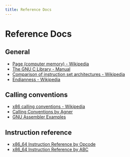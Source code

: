 ```yaml
---
title: Reference Docs
---
```


# Reference Docs

## General

- [Page (computer memory) - Wikipedia][memory-page]
- [The GNU C Library - Manual][libc-manual]
- [Comparison of instruction set architectures - Wikipedia][instruction-sets]
- [Endianness - Wikipedia][endianness]

## Calling conventions

- [x86 calling conventions - Wikipedia][x86-calling]
- [Calling Conventions by Agner][calls-agner]
- [GNU Assembler Examples][calls-gas]

## Instruction reference

- [x86_64 Instruction Reference by Opcode][x86-64-ref-op]
- [x86_64 Instruction Reference by ABC][x86-64-ref-abc]

[x86-calling]: https://en.wikipedia.org/wiki/X86_calling_conventions
[sysv64]: https://en.wikipedia.org/wiki/X86_calling_conventions#System_V_AMD64_ABI
[memory-page]: https://en.wikipedia.org/wiki/Page_%28computer_memory%29
[libc-manual]: https://www.gnu.org/software/libc/manual/
[instruction-sets]: https://en.wikipedia.org/wiki/Comparison_of_instruction_set_architectures
[endian-table]: https://en.wikipedia.org/wiki/Comparison_of_instruction_set_architectures#Endianness
[endianness]: https://en.wikipedia.org/wiki/Endianness
[calls-agner]: http://www.agner.org/optimize/calling_conventions.pdf
[calls-gas]: http://cs.lmu.edu/~ray/notes/gasexamples/
[x86-64-ref-op]: http://ref.x86asm.net/coder64.html
[x86-64-ref-abc]: http://ref.x86asm.net/coder64-abc.html

[win-x64]: https://msdn.microsoft.com/en-us/library/7kcdt6fy.aspx
